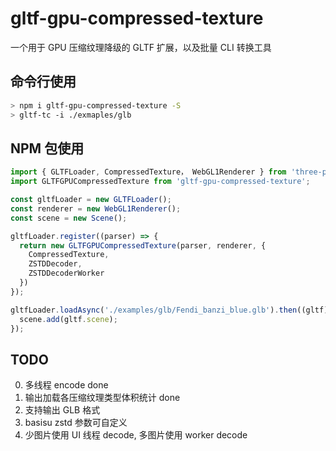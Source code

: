 # gltf-gpu-compressed-texture

一个用于 GPU 压缩纹理降级的 GLTF 扩展，以及批量 CLI 转换工具

## 命令行使用

```sh
> npm i gltf-gpu-compressed-texture -S
> gltf-tc -i ./exmaples/glb
```

## NPM 包使用

```js
import { GLTFLoader, CompressedTexture， WebGL1Renderer } from 'three-platfromzie/examples/jsm/loaders/GLTFLoader';
import GLTFGPUCompressedTexture from 'gltf-gpu-compressed-texture';

const gltfLoader = new GLTFLoader();
const renderer = new WebGL1Renderer();
const scene = new Scene();

gltfLoader.register((parser) => {
  return new GLTFGPUCompressedTexture(parser, renderer, {
    CompressedTexture,
    ZSTDDecoder,
    ZSTDDecoderWorker
  })
});

gltfLoader.loadAsync('./examples/glb/Fendi_banzi_blue.glb').then((gltf) => {
  scene.add(gltf.scene);
});
```

## TODO

0. 多线程 encode done
1. 输出加载各压缩纹理类型体积统计 done
2. 支持输出 GLB 格式
3. basisu zstd 参数可自定义
4. 少图片使用 UI 线程 decode, 多图片使用 worker decode
